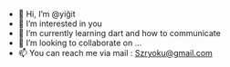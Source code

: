 - 👋 Hi, I’m @yiğit 
- 👀 I’m interested in you
- 🌱 I’m currently learning dart and how to communicate
- 💞️ I’m looking to collaborate on ...
- 📫 You can reach me via mail : Szryoku@gmail.com
